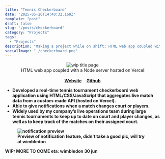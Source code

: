 ```yaml
---
title: "Tennis Checkerboard"
date: "2025-05-26T14:40:32.169Z"
template: "post"
draft: false
slug: "/posts/checkerboard"
category: "Projects"
tags:
  - "Projects"
description: "Making a project while on shift: HTML web app coupled with a Node server hosted on Vercel"
socialImage: "./checkerboard.png"
---
```

<figure style="text-align: center;">
  <img src="/checkerboard.png" alt="wip title page" />
  <figcaption>HTML web app coupled with a Node server hosted on Vercel</figcaption><br>
  <b><div style="display: flex; justify-content: center; gap: 1rem;">
    <a href="https://kayleecragg.github.io/tennis/" target="_blank">Website</a>
    <a href="https://github.com/kayleecragg/tennis" target="_blank">Github</a>
  </div>
  <b>
</figure>

- Developed a real-time tennis tournament checkerboard web application using **HTML/CSS/JavaScript** that aggregates live match data from a custom-made API (hosted on **Vercel**).
- Able to give notifications when a match changes court or players.
- Widely used by my company’s live operations team during large tennis tournaments to keep up to date on court and player changes, as well as to keep track of the matches on their assigned court.

<figure>
  <img src="/checkerboard1.jpg" alt="notification preview" />
  <figcaption>Preview of notification feature, didn't take a good pic, will try at wimbledon</figcaption>
</figure>

**WIP: MORE TO COME** eta: wimbledon 30 jun